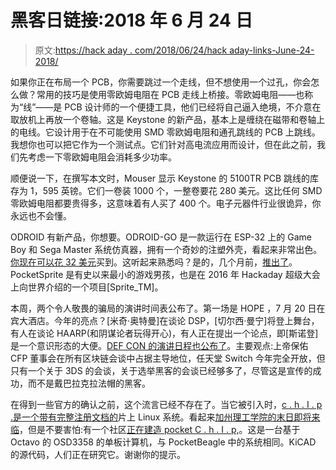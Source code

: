 # 黑客日链接:2018 年 6 月 24 日

> 原文:[https://hack aday . com/2018/06/24/hack aday-links-June-24-2018/](https://hackaday.com/2018/06/24/hackaday-links-june-24-2018/)

如果你正在布局一个 PCB，你需要跳过一个走线，但不想使用一个过孔，你会怎么做？常用的技巧是使用零欧姆电阻在 PCB 走线上桥接。零欧姆电阻——也称为“线”——是 PCB 设计师的一个便捷工具，他们已经将自己逼入绝境，不介意在取放机上再放一个卷轴。这是 Keystone 的新产品，基本上是缠绕在磁带和卷轴上的电线。它设计用于在不可能使用 SMD 零欧姆电阻和通孔跳线的 PCB 上跳线。我想你也可以把它作为一个测试点。它们针对高电流应用而设计，但在此之前，我们先考虑一下零欧姆电阻会消耗多少功率。

顺便说一下，在撰写本文时，Mouser 显示 Keystone 的 5100TR PCB 跳线的库存为 1，595 英镑。它们一卷装 1000 个，一整卷要花 280 美元。这比任何 SMD 零欧姆电阻都要贵得多，这意味着有人买了 400 个。电子元器件行业很诡异，你永远也不会懂。

ODROID 有新产品，你想要。ODROID-GO 是一款运行在 ESP-32 上的 Game Boy 和 Sega Master 系统仿真器，拥有一个奇妙的注塑外壳，看起来非常出色。[你现在可以花 32 美元](https://www.hardkernel.com/main/products/prdt_info.php?g_code=G152875062626)买到。这听起来熟悉吗？是的，几个月前，[推出了](https://hackaday.com/2018/02/12/hands-on-with-the-smallest-game-boy-ever-made/)。PocketSprite 是有史以来最小的游戏男孩，也是在 2016 年 Hackaday 超级大会上向世界介绍的一个项目[Sprite_TM]。

本周，两个令人敬畏的骗局的演讲时间表公布了。第一场是 HOPE ，7 月 20 日在宾大酒店。今年的亮点？[米奇·奥特曼]在谈论 DSP，[切尔西·曼宁]将登上舞台，有人在谈论 HAARP(和阴谋论者玩得开心)，有人正在提出一个论点，即[斯诺登]是一个意识形态的大便。[DEF CON 的演讲日程也公布了](https://defcon.org/html/defcon-26/dc-26-speakers.html)。主要观点:上帝保佑 CFP 董事会在所有区块链会谈中占据主导地位，任天堂 Switch 今年完全开放，但只有一个关于 3DS 的会谈，关于选举黑客的会谈已经够多了，尽管这是宣传的成功，而不是戴巴拉克拉法帽的黑客。

在得到一些官方的确认之前，这个流言已经不存在了。当它被引入时，[c . h . I . p .是一个带有](https://hackaday.com/2016/10/12/nextthingco-introduces-c-h-i-p-pro-gr8-system-on-module/)[完整注册文档的](https://hackaday.com/2017/01/08/ces2017-complete-register-documentation-for-the-c-h-i-p/)片上 Linux 系统。看起来[加州理工学院的末日即将来临](https://hackaday.com/2018/04/03/is-this-the-end-for-the-c-h-i-p/)，但是不要害怕:有一个社区[正在建造 pocket C . h . I . p,](https://bbs.nextthing.co/t/chip-style-sbc-in-the-works/20756)。这是一台基于 Octavo 的 OSD3358 的单板计算机，与 PocketBeagle 中的系统相同。KiCAD 的源代码，人们正在研究它。谢谢你的提示。